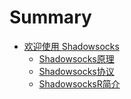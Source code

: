 # Summary

* [欢迎使用 Shadowsocks](README.md)
  * [Shadowsocks原理](shadowsocksyuan-li.md)
  * [Shadowsocks协议](shadowsocksxie-yi.md)
  * [ShadowsocksR简介](shadowsocksrjie-shao.md)

